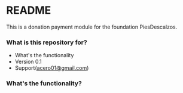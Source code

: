 # README #

This is a donation payment module for the foundation PiesDescalzos.

### What is this repository for? ###

* What's the functionality
* Version 0.1
* Support(acero01@gmail.com)

### What's the functionality? ###

